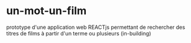 # un-mot-un-film
prototype d'une application web REACTjs permettant de rechercher des titres de films à partir d'un terme ou plusieurs (in-building)
